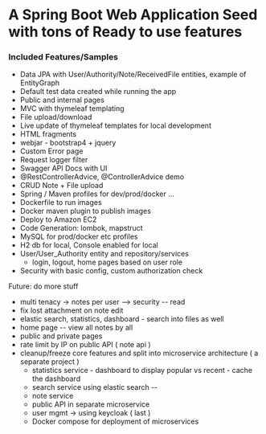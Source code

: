 # A Spring Boot Web Application Seed with tons of Ready to use features

### Included Features/Samples

- Data JPA with User/Authority/Note/ReceivedFile entities, example of EntityGraph
- Default test data created while running the app
- Public and internal pages
- MVC with thymeleaf templating
- File upload/download
- Live update of thymeleaf templates for local development
- HTML fragments
- webjar - bootstrap4 + jquery
- Custom Error page
- Request logger filter
- Swagger API Docs with UI
- @RestControllerAdvice, @ControllerAdvice demo
- CRUD Note + File upload
- Spring / Maven profiles for dev/prod/docker ...
- Dockerfile to run images
- Docker maven plugin to publish images
- Deploy to Amazon EC2
- Code Generation: lombok,  mapstruct 
- MySQL for prod/docker etc profiles 
- H2 db for local, Console enabled for local
- User/User_Authority entity and repository/services
    - login, logout, home pages based on user role
- Security with basic config, custom authorization check


Future: do more stuff
- multi tenacy -> notes per user --> security -- read
- fix lost attachment on note edit 
- elastic search, statistics, dashboard - search into files as well
- home page -- view all notes by all 
- public and private pages
- rate limit by IP on public API ( note api )
- cleanup/freeze core features and split into microservice architecture ( a separate project )
    - statistics service - dashboard to display popular vs recent - cache the dashboard
    - search service using elastic search -- 
    - note service
    - public API in separate microservice   
    - user mgmt -> using keycloak ( last )
    - Docker compose for deployment of microservices
